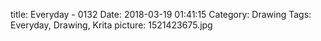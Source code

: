 title: Everyday - 0132
Date: 2018-03-19 01:41:15
Category: Drawing
Tags: Everyday, Drawing, Krita
picture: 1521423675.jpg
